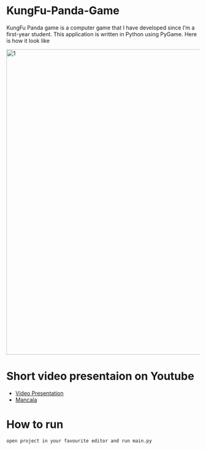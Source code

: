 # KungFu-Panda-Game
KungFu Panda game is a computer game that I have developed since I’m a first-year student. This application is written in Python using PyGame. Here is how it look like

<img width="797" alt="1" src="https://user-images.githubusercontent.com/59832457/142821703-ef09dc0e-06a8-411d-8d12-a5986c1d6f6a.png">

# Short video presentaion on Youtube

* [Video Presentation](https://youtu.be/IrOYQ-4LHQY)
* [Mancala](https://youtu.be/51RvDiHQ-iI)

# How to run

```
open project in your favourite editor and run main.py
```


